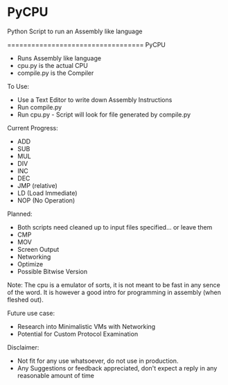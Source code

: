 # PyCPU
Python Script to run an Assembly like language

==================================
PyCPU
- Runs Assembly like language 
- cpu.py is the actual CPU
- compile.py is the Compiler


To Use:
- Use a Text Editor to write down Assembly Instructions
- Run compile.py
- Run cpu.py - Script will look for file generated by compile.py

Current Progress:
- ADD
- SUB
- MUL
- DIV
- INC
- DEC
- JMP (relative)
- LD (Load Immediate)
- NOP (No Operation)

Planned:
- Both scripts need cleaned up to input files specified... or leave them
- CMP
- MOV
- Screen Output
- Networking
- Optimize
- Possible Bitwise Version

Note:
The cpu is a emulator of sorts, it is not meant to be fast in any sence of the word. 
It is however a good intro for programming in assembly (when fleshed out).

Future use case:
- Research into Minimalistic VMs with Networking
- Potential for Custom Protocol Examination

Disclaimer:
- Not fit for any use whatsoever, do not use in production.
- Any Suggestions or feedback appreciated, don't expect a reply in any reasonable amount of time
